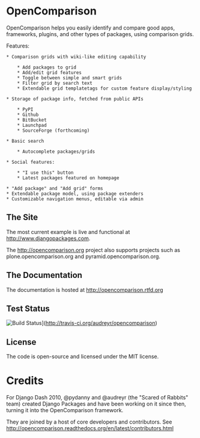 OpenComparison
==============

OpenComparison helps you easily identify and compare good apps, frameworks, plugins, and other types of packages, using comparison grids.

Features:

    * Comparison grids with wiki-like editing capability

        * Add packages to grid
        * Add/edit grid features
        * Toggle between simple and smart grids
        * Filter grid by search text
        * Extendable grid templatetags for custom feature display/styling

    * Storage of package info, fetched from public APIs

        * PyPI
        * Github
        * BitBucket
        * Launchpad
        * SourceForge (forthcoming)

    * Basic search

        * Autocomplete packages/grids

    * Social features:

        * "I use this" button
        * Latest packages featured on homepage

    * "Add package" and "Add grid" forms
    * Extendable package model, using package extenders
    * Customizable navigation menus, editable via admin

The Site
--------

The most current example is live and functional at http://www.djangopackages.com.

The http://opencomparison.org project also supports projects such as plone.opencomparison.org and pyramid.opencomparison.org.

The Documentation
-----------------

The documentation is hosted at http://opencomparison.rtfd.org

Test Status
-----------

![Build Status](https://secure.travis-ci.org/audreyr/opencomparison.png?branch=master)](http://travis-ci.org/audreyr/opencomparison)

License
-------

The code is open-source and licensed under the MIT license.

Credits
=======

For Django Dash 2010, @pydanny and @audreyr (the "Scared of Rabbits" team) created Django Packages and have been working on it since then, turning it into the OpenComparison framework.

They are joined by a host of core developers and contributors.  See http://opencomparison.readthedocs.org/en/latest/contributors.html
